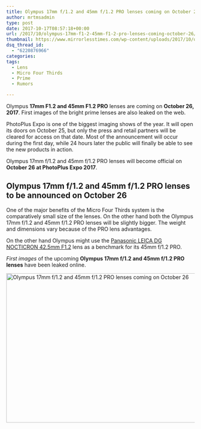 ```yaml
---
title: Olympus 17mm f/1.2 and 45mm f/1.2 PRO lenses coming on October 26
author: mrtmsadmin
type: post
date: 2017-10-17T08:57:18+00:00
url: /2017/10/olympus-17mm-f1-2-45mm-f1-2-pro-lenses-coming-october-26/
thumbnail: https://www.mirrorlesstimes.com/wp-content/uploads/2017/10/olympus-45mm-f1-2-pro-lens-rumored-works-750x550.jpg
dsq_thread_id:
  - "6220876966"
categories:
tags:
  - Lens
  - Micro Four Thirds
  - Prime
  - Rumors

---
```

Olympus **17mm F1.2 and 45mm F1.2 PRO** lenses are coming on **October 26, 2017**. First images of the bright prime lenses are also leaked on the web.

PhotoPlus Expo is one of the biggest imaging shows of the year. It will open its doors on October 25, but only the press and retail partners will be cleared for access on that date. Most of the announcement will occur during the first day, while 24 hours later the public will finally be able to see the new products in action.

Olympus 17mm f/1.2 and 45mm f/1.2 PRO lenses will become official on **October 26 at PhotoPlus Expo 2017**.

## Olympus 17mm f/1.2 and 45mm f/1.2 PRO lenses to be announced on October 26

One of the major benefits of the Micro Four Thirds system is the comparatively small size of the lenses. On the other hand both the Olympus 17mm f/1.2 and 45mm f/1.2 PRO lenses will be slightly bigger. The weight and dimensions vary because of the PRO lens advantages.

On the other hand Olympus might use the <a href="http://amzn.to/2h2BpMN" target="_blank" rel="noopener">Panasonic LEICA DG NOCTICRON 42.5mm F1.2</a> lens as a benchmark for its 45mm f/1.2 PRO.

_First images_ of the upcoming **Olympus 17mm f/1.2 and 45mm f/1.2 PRO lenses** have been leaked online.

[<img class="aligncenter wp-image-1306 size-full" title="Olympus 17mm f/1.2 and 45mm f/1.2 PRO lenses coming on October 26" src="https://i2.wp.com/www.mirrorlesstimes.com/wp-content/uploads/2017/10/first-images-olympus-17mm-f1-2-45mm-f1-2-pro-lenses.jpg?resize=600%2C400&#038;ssl=1" alt="Olympus 17mm f/1.2 and 45mm f/1.2 PRO lenses coming on October 26" width="600" height="400" srcset="https://i2.wp.com/www.mirrorlesstimes.com/wp-content/uploads/2017/10/first-images-olympus-17mm-f1-2-45mm-f1-2-pro-lenses.jpg?w=900&ssl=1 900w, https://i2.wp.com/www.mirrorlesstimes.com/wp-content/uploads/2017/10/first-images-olympus-17mm-f1-2-45mm-f1-2-pro-lenses.jpg?resize=300%2C200&ssl=1 300w, https://i2.wp.com/www.mirrorlesstimes.com/wp-content/uploads/2017/10/first-images-olympus-17mm-f1-2-45mm-f1-2-pro-lenses.jpg?resize=768%2C512&ssl=1 768w, https://i2.wp.com/www.mirrorlesstimes.com/wp-content/uploads/2017/10/first-images-olympus-17mm-f1-2-45mm-f1-2-pro-lenses.jpg?resize=180%2C120&ssl=1 180w, https://i2.wp.com/www.mirrorlesstimes.com/wp-content/uploads/2017/10/first-images-olympus-17mm-f1-2-45mm-f1-2-pro-lenses.jpg?resize=75%2C50&ssl=1 75w, https://i2.wp.com/www.mirrorlesstimes.com/wp-content/uploads/2017/10/first-images-olympus-17mm-f1-2-45mm-f1-2-pro-lenses.jpg?resize=700%2C467&ssl=1 700w" sizes="(max-width: 600px) 100vw, 600px" data-recalc-dims="1" />][1]

 [1]: https://i2.wp.com/www.mirrorlesstimes.com/wp-content/uploads/2017/10/first-images-olympus-17mm-f1-2-45mm-f1-2-pro-lenses.jpg?ssl=1